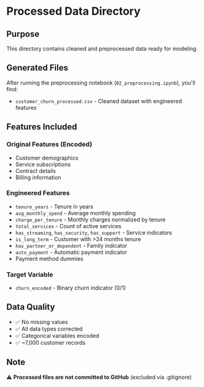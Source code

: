 # Processed Data Directory

## Purpose
This directory contains cleaned and preprocessed data ready for modeling.

## Generated Files
After running the preprocessing notebook (`02_preprocessing.ipynb`), you'll find:

- `customer_churn_processed.csv` - Cleaned dataset with engineered features

## Features Included

### Original Features (Encoded)
- Customer demographics
- Service subscriptions
- Contract details
- Billing information

### Engineered Features
- `tenure_years` - Tenure in years
- `avg_monthly_spend` - Average monthly spending
- `charge_per_tenure` - Monthly charges normalized by tenure
- `total_services` - Count of active services
- `has_streaming`, `has_security`, `has_support` - Service indicators
- `is_long_term` - Customer with >24 months tenure
- `has_partner_or_dependent` - Family indicator
- `auto_payment` - Automatic payment indicator
- Payment method dummies

### Target Variable
- `churn_encoded` - Binary churn indicator (0/1)

## Data Quality
- ✅ No missing values
- ✅ All data types corrected
- ✅ Categorical variables encoded
- ✅ ~7,000 customer records

## Note
⚠️ **Processed files are not committed to GitHub** (excluded via .gitignore)
